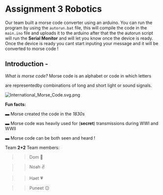 # Assignment 3 Robotics 

Our team built a morse code converter using an arduino.
You can run the program by using the ```autorun.bat``` file,
this will compile the code in the ```main.ino``` file and uploads it to the
arduino after that the the autorun script will run the **Serial Monitor** and will let you know once the device is ready. Once the device is ready you cant start inputing your message and it will be converted to morse code !  


## Introduction - 




_What is morse code?_
Morse code is an alphabet or code in which letters

are representedby combinations of long and short light or sound signals.







![International_Morse_Code.svg.png](https://upload.wikimedia.org/wikipedia/commons/thumb/b/b5/International_Morse_Code.svg/1200px-International_Morse_Code.svg.png![image.png](attachment:image.png))



**Fun facts:** 





▬ Morse created the code in the _1830s_




▬ Morse code was heavily used for (**secret**) transmissions during WWI and WWII 




▬ Morse code can be both seen and heard !

Team **2+2**
Team members:
>>    Dom :shit:

>>    Noah :v:

>>    Haet :heartpulse:

>>    Puneet :neutral_face:

